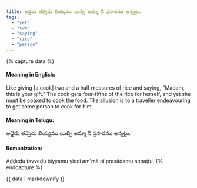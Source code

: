 ```yaml
---
title: అడ్డెడు తవ్వెడు బియ్యము యిచ్చి అమ్మా నీ ప్రసాదము అన్నట్టు.
tags:
  - "yet"
  - "two"
  - "saying"
  - "rice"
  - "person"
---
```


{% capture data %}
#### Meaning in English:
Like giving [a cook] two and a half measures of rice and saying, "Madam, this is your gift."
The cook gets four-fifths of the rice for herself, and yet she must be coaxed to cook the food. The allusion is to a traveller endeavouring to get some person to cook for him.

#### Meaning in Telugu:
అడ్డెడు తవ్వెడు బియ్యము యిచ్చి అమ్మా నీ ప్రసాదము అన్నట్టు.

#### Romanization:
Aḍḍeḍu tavveḍu biyyamu yicci am'mā nī prasādamu annaṭṭu.
{% endcapture %}

{{ data | markdownify }}

